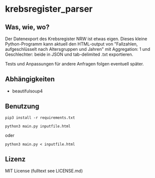 # krebsregister_parser
## Was, wie, wo?
Der Datenexport des Krebsregister NRW ist etwas eigen. Dieses kleine Python-Programm kann aktuell den HTML-output von "Fallzahlen, aufgeschlüsselt nach Altersgruppen und Jahren" mit Aggregation: 1 und Geschlechter: beide in JSON und tab-delimited .txt exportieren.

Tests und Anpassungen für andere Anfragen folgen eventuell später.

## Abhängigkeiten
- beautifulsoup4

## Benutzung
```
pip3 install -r requirements.txt
```
```
python3 main.py inputfile.html
```
oder
```
python3 main.py < inputfile.html
```
## Lizenz
MIT License (fulltext see LICENSE.md)
